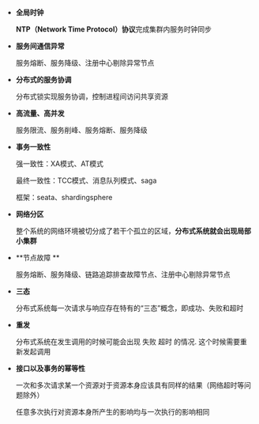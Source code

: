 - **全局时钟**

  **NTP（Network Time Protocol）协议**完成集群内服务时钟同步

- **服务间通信异常**

  服务熔断、服务降级、注册中心剔除异常节点

- **分布式的服务协调**

  分布式锁实现服务协调，控制进程间访问共享资源

- **高流量、高并发**

  服务限流、服务削峰、服务熔断、服务降级

- **事务一致性**

  强一致性：XA模式、AT模式

  最终一致性：TCC模式、消息队列模式、saga

  框架：seata、shardingsphere

- **网络分区**

  整个系统的网络环境被切分成了若干个孤立的区域，**分布式系统就会出现局部小集群**

- **节点故障 **

  服务熔断、服务降级、链路追踪排查故障节点、注册中心剔除异常节点

- **三态**

  分布式系统每一次请求与响应存在特有的“三态”概念，即成功、失败和超时

- **重发**

  分布式系统在发生调用的时候可能会出现 失败 超时 的情况. 这个时候需要重新发起调用

- **接口以及事务的幂等性**

  一次和多次请求某一个资源对于资源本身应该具有同样的结果（网络超时等问题除外）

  任意多次执行对资源本身所产生的影响均与一次执行的影响相同





